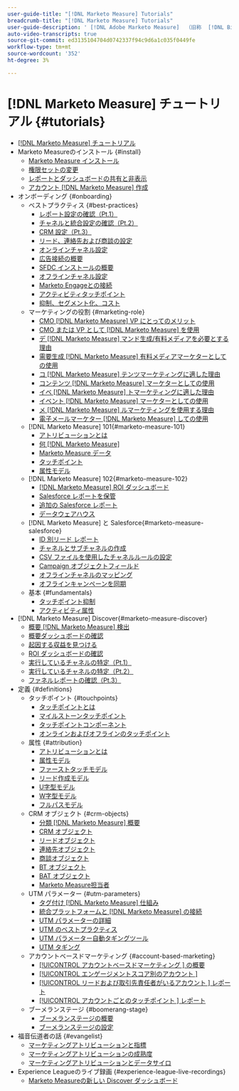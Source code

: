 ```yaml
---
user-guide-title: "[!DNL Marketo Measure] Tutorials"
breadcrumb-title: "[!DNL Marketo Measure] Tutorials"
user-guide-description: ' [!DNL Adobe Marketo Measure]  （旧称  [!DNL Bizible]）を最大限に活用する方法を説明します。 インストール、オンボーディング、基本および定義に関するチュートリアルをご覧ください。'
auto-video-transcripts: true
source-git-commit: ed3135104704d0742337f94c9d6a1c035f0449fe
workflow-type: tm+mt
source-wordcount: '352'
ht-degree: 3%

---
```



# [!DNL Marketo Measure] チュートリアル {#tutorials}

+ [[!DNL Marketo Measure] チュートリアル](overview.md)
+ Marketo Measureのインストール {#install}
   + [Marketo Measure インストール](/help/installing/install-production.md)
   + [権限セットの変更](/help/installing/modify-permission-sets-production.md)
   + [レポートとダッシュボードの共有と非表示](/help/installing/sharing-reports-production.md)
   + [アカウント  [!DNL Marketo Measure]  作成](/help/installing/creating-marketo-measure-account-production.md)
+ オンボーディング {#onboarding}
   + ベストプラクティス {#best-practices}
      + [レポート設定の確認（Pt.1）](/help/onboarding/fundamentals/review-reporting-setting-pt1.md)
      + [チャネルと統合設定の確認（Pt.2）](/help/onboarding/fundamentals/channel-integration-settings.md)
      + [CRM 設定（Pt.3）](/help/onboarding/fundamentals/crm-settings.md)
      + [リード、連絡先および商談の設定](/help/onboarding/fundamentals/leads-contacts-opps-settings.md)
      + [オンラインチャネル設定](/help/onboarding/fundamentals/online-channel-setup.md)
      + [広告接続の概要](/help/onboarding/fundamentals/ads-connection-overview.md)
      + [SFDC インストールの概要](/help/onboarding/fundamentals/sfdc-installation-overview.md)
      + [オフラインチャネル設定](/help/onboarding/fundamentals/offline-channel-setup.md)
      + [Marketo Engageとの接続](/help/onboarding/fundamentals/connection-with-marketo-engage.md)
      + [アクティビティタッチポイント](/help/onboarding/fundamentals/activity-touchpoints.md)
      + [抑制、セグメント化、コスト](/help/onboarding/fundamentals/suppression-segmentation-cost.md)
   + マーケティングの役割 {#marketing-role}
      + [CMO [!DNL Marketo Measure] VP にとってのメリット](/help/onboarding/marketing-role/cmo-and-vp-why.md)
      + [CMO または VP として  [!DNL Marketo Measure]  を使用](/help/onboarding/marketing-role/cmo-and-vp-using.md)
      + [デ  [!DNL Marketo Measure]  マンド生成/有料メディアを必要とする理由](/help/onboarding/marketing-role/demand-gen-why.md)
      + [需要生成  [!DNL Marketo Measure]  有料メディアマーケターとしての使用](/help/onboarding/marketing-role/demand-gen-using.md)
      + [コ  [!DNL Marketo Measure]  テンツマーケティングに適した理由](/help/onboarding/marketing-role/content-marketing-why.md)
      + [コンテンツ  [!DNL Marketo Measure]  マーケターとしての使用](/help/onboarding/marketing-role/content-marketing-using.md)
      + [イベ  [!DNL Marketo Measure]  トマーケティングに適した理由](/help/onboarding/marketing-role/events-marketing-why.md)
      + [イベント  [!DNL Marketo Measure]  マーケターとしての使用](/help/onboarding/marketing-role/events-marketing-using.md)
      + [メ  [!DNL Marketo Measure]  ルマーケティングを使用する理由](/help/onboarding/marketing-role/email-marketing-why.md)
      + [電子メールマーケター  [!DNL Marketo Measure]  しての使用](/help/onboarding/marketing-role/email-marketing-using.md)
   + [!DNL Marketo Measure] 101{#marketo-measure-101}
      + [アトリビューションとは](/help/onboarding/marketo-measure-101/what-is-attribution.md)
      + [何  [!DNL Marketo Measure]](/help/onboarding/marketo-measure-101/what-is-marketo-measure.md)
      + [Marketo Measure データ](/help/onboarding/marketo-measure-101/marketo-measure-data.md)
      + [タッチポイント](/help/onboarding/marketo-measure-101/touchpoints.md)
      + [属性モデル](/help/onboarding/marketo-measure-101/attribution-models.md)
   + [!DNL Marketo Measure] 102{#marketo-measure-102}
      + [ [!DNL Marketo Measure] ROI ダッシュボード](/help/onboarding/marketo-measure-102/roi-dashboards.md)
      + [Salesforce レポートを保管](/help/onboarding/marketo-measure-102/stock-salesforce-reports.md)
      + [追加の Salesforce レポート](/help/onboarding/marketo-measure-102/addtional-salesforce-reports.md)
      + [データウェアハウス](/help/onboarding/marketo-measure-102/data-warehouse.md)
   + [!DNL Marketo Measure] と Salesforce{#marketo-measure-salesforce}
      + [ID 別リード レポート](/help/onboarding/marketo-measure-salesforce/leads-by-id-report.md)
      + [チャネルとサブチャネルの作成](/help/onboarding/marketo-measure-salesforce/creating-channels-subchannels.md)
      + [CSV ファイルを使用したチャネルルールの設定](/help/onboarding/marketo-measure-salesforce/channel-rules-csv.md)
      + [Campaign オブジェクトフィールド](/help/onboarding/marketo-measure-salesforce/campaign-object-fields.md)
      + [オフラインチャネルのマッピング](/help/onboarding/marketo-measure-salesforce/mapping-offline-channels.md)
      + [オフラインキャンペーンを同期](/help/onboarding/marketo-measure-salesforce/syncing-offline-campaigns.md)
   + 基本 {#fundamentals}
      + [タッチポイント抑制](/help/onboarding/marketo-measure-salesforce/touchpoint-suppression.md)
      + [アクティビティ属性](/help/onboarding/fundamentals/activities-attribution.md)
+ [!DNL Marketo Measure] Discover{#marketo-measure-discover}
   + [概要  [!DNL Marketo Measure]  検出](/help/marketo-measure-discover/introduction-to-marketo-measure-discover.md)
   + [概要ダッシュボードの確認](/help/marketo-measure-discover/2023-discover-overview-dashboard.md)
   + [起因する収益を見つける](/help/marketo-measure-discover/2023-discover-attributed-revenue.md)
   + [ROI ダッシュボードの確認](/help/marketo-measure-discover/2023-discover-roi-dashboard.md)
   + [実行しているチャネルの特定（Pt.1）](/help/marketo-measure-discover/top-of-funnel-reporting.md)
   + [実行しているチャネルの特定（Pt.2）](/help/marketo-measure-discover/determine-which-channel-is-performing.md)
   + [ファネルレポートの確認（Pt.3）](/help/marketo-measure-discover/build-a-full-funnel-report-pt3.md)
+ 定義 {#definitions}
   + タッチポイント {#touchpoints}
      + [タッチポイントとは](/help/definitions/touchpoints/what-is-a-touchpoint.md)
      + [マイルストーンタッチポイント](/help/definitions/touchpoints/milestone-touchpoints.md)
      + [タッチポイントコンポーネント](/help/definitions/touchpoints/touchpoint-components.md)
      + [オンラインおよびオフラインのタッチポイント](/help/definitions/touchpoints/online-offline-touchpoints.md)
   + 属性 {#attribution}
      + [アトリビューションとは](/help/definitions/attribution/what-is-attribution.md)
      + [属性モデル](/help/definitions/attribution/attribution-models.md)
      + [ファーストタッチモデル](/help/definitions/attribution/first-touch-model.md)
      + [リード作成モデル](/help/definitions/attribution/lead-creation-model.md)
      + [U字型モデル](/help/definitions/attribution/u-shaped-model.md)
      + [W字型モデル](/help/definitions/attribution/w-shaped-model.md)
      + [フルパスモデル](/help/definitions/attribution/full-path-model.md)
   + CRM オブジェクト {#crm-objects}
      + [分類  [!DNL Marketo Measure]  概要](/help/definitions/crm-objects/taxonomy-overview.md)
      + [CRM オブジェクト](/help/definitions/crm-objects/crm-objects.md)
      + [リードオブジェクト](/help/definitions/crm-objects/lead-object.md)
      + [連絡先オブジェクト](/help/definitions/crm-objects/contact-object.md)
      + [商談オブジェクト](/help/definitions/crm-objects/opportunity-object.md)
      + [BT オブジェクト](/help/definitions/crm-objects/bt-object.md)
      + [BAT オブジェクト](/help/definitions/crm-objects/bat-object.md)
      + [Marketo Measure担当者](/help/definitions/crm-objects/marketo-measure-person.md)
   + UTM パラメーター {#utm-parameters}
      + [タグ付け  [!DNL Marketo Measure]  仕組み](/help/definitions/utm-parameters/how-marketo-measure-tagging-works.md)
      + [統合プラットフォームと  [!DNL Marketo Measure] の接続](/help/definitions/utm-parameters/connecting-integrated-platforms-with-marketo-measure.md)
      + [UTM パラメーターの詳細](/help/definitions/utm-parameters/anatomy-of-a-utm-parameter.md)
      + [UTM のベストプラクティス](/help/definitions/utm-parameters/utm-best-practices.md)
      + [UTM パラメーター自動タギングツール](/help/definitions/utm-parameters/utm-parameter-auto-tagging-tools.md)
      + [UTM タギング](/help/definitions/utm-parameters/utm-tagging.md)
   + アカウントベースドマーケティング {#account-based-marketing}
      + [[!UICONTROL  アカウントベースドマーケティング ] の概要](/help/definitions/account-based-marketing/abm-overview.md)
      + [[!UICONTROL  エンゲージメントスコア別のアカウント ]](/help/definitions/account-based-marketing/accounts-by-engagement-score.md)
      + [[!UICONTROL  リードおよび取引先責任者がいるアカウント ] レポート](/help/definitions/account-based-marketing/accounts-with-leads-and-contacts.md)
      + [[!UICONTROL  アカウントごとのタッチポイント ] レポート](/help/definitions/account-based-marketing/touchpoints-per-account-report.md)
   + ブーメランステージ {#boomerang-stage}
      + [ブーメランステージの概要](/help/definitions/boomerang-stage/introduction-to-boomerang-stages.md)
      + [ブーメランステージの設定](/help/definitions/boomerang-stage/setting-up-boomerang-stages.md)
+ 福音伝道者の話 {#evangelist}
   + [マーケティングアトリビューションと指標](/help/evangelist-talks/attribution-and-metrics.md)
   + [マーケティングアトリビューションの成熟度](/help/evangelist-talks/marketing-attribution-maturity.md)
   + [マーケティングアトリビューションとデータサイロ](/help/evangelist-talks/marketing-attribution-and-data-silos.md)
+ Experience Leagueのライブ録画 {#experience-league-live-recordings}
   + [Marketo Measureの新しい Discover ダッシュボード ](https://experienceleague.adobe.com/en/docs/events/experience-league-live-recordings/episodes/exl-live-episode-04-18-24)
